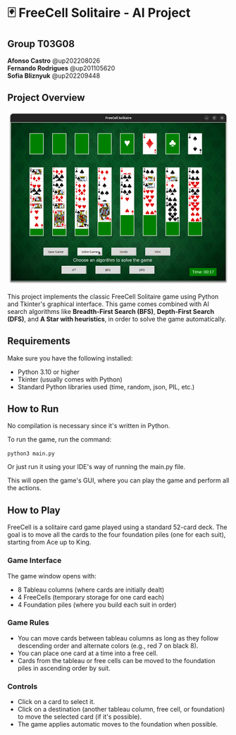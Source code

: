 # 🃏 FreeCell Solitaire - AI Project

## Group T03G08

**Afonso Castro** @up202208026  
**Fernando Rodrigues** @up201105620  
**Sofia Bliznyuk** @up202209448

## Project Overview

![Game Screenshot](assets/screenshot.png)

This project implements the classic FreeCell Solitaire game using Python and Tkinter's graphical interface.
This game comes combined with AI search algorithms like **Breadth-First Search (BFS)**, **Depth-First Search (DFS)**, and **A Star with heuristics**, in order to solve the game automatically.


## Requirements

Make sure you have the following installed:
- Python 3.10 or higher
- Tkinter (usually comes with Python)
- Standard Python libraries used (time, random, json, PIL, etc.)


## How to Run

No compilation is necessary since it's written in Python.

To run the game, run the command:

```python3 main.py```

Or just run it using your IDE's way of running the main.py file.

This will open the game's GUI, where you can play the game and perform all the actions.

## How to Play

FreeCell is a solitaire card game played using a standard 52-card deck. The goal is to move all the cards to the four foundation piles (one for each suit), starting from Ace up to King.

### Game Interface

The game window opens with:
- 8 Tableau columns (where cards are initially dealt)
- 4 FreeCells (temporary storage for one card each)
- 4 Foundation piles (where you build each suit in order)

### Game Rules

- You can move cards between tableau columns as long as they follow descending order and alternate colors (e.g., red 7 on black 8).
- You can place one card at a time into a free cell.
- Cards from the tableau or free cells can be moved to the foundation piles in ascending order by suit.

### Controls

- Click on a card to select it.
- Click on a destination (another tableau column, free cell, or foundation) to move the selected card (if it's possible).
- The game applies automatic moves to the foundation when possible.




